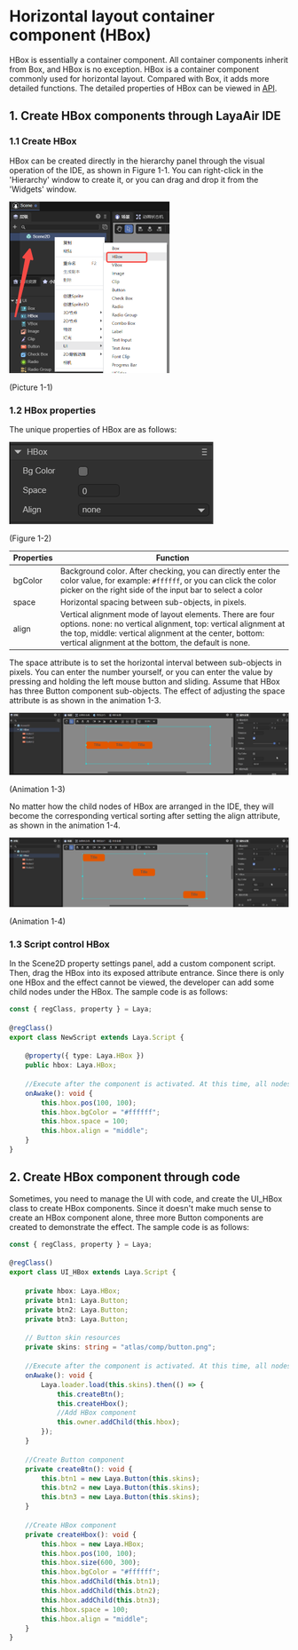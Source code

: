 # Horizontal layout container component (HBox)

HBox is essentially a container component. All container components inherit from Box, and HBox is no exception. HBox is a container component commonly used for horizontal layout. Compared with Box, it adds more detailed functions. The detailed properties of HBox can be viewed in [API](https://layaair.com/3.x/api/Chinese/index.html?version=3.0.0&type=2D&category=UI&class=laya.ui.HBox).



## 1. Create HBox components through LayaAir IDE

### 1.1 Create HBox

HBox can be created directly in the hierarchy panel through the visual operation of the IDE, as shown in Figure 1-1. You can right-click in the 'Hierarchy' window to create it, or you can drag and drop it from the 'Widgets' window.

<img src="img/1-1.png" alt="1-1" style="zoom:50%;" />

(Picture 1-1)



### 1.2 HBox properties

The unique properties of HBox are as follows:

![1-2](img/1-2.png)

(Figure 1-2)

| Properties	| Function	|
| ------- | ------------------------------------------------------------ |
| bgColor | Background color. After checking, you can directly enter the color value, for example: `#ffffff`, or you can click the color picker on the right side of the input bar to select a color |
| space | Horizontal spacing between sub-objects, in pixels.	|
| align | Vertical alignment mode of layout elements. There are four options. none: no vertical alignment, top: vertical alignment at the top, middle: vertical alignment at the center, bottom: vertical alignment at the bottom, the default is none. |

The space attribute is to set the horizontal interval between sub-objects in pixels. You can enter the number yourself, or you can enter the value by pressing and holding the left mouse button and sliding. Assume that HBox has three Button component sub-objects. The effect of adjusting the space attribute is as shown in the animation 1-3.

![1-3](img/1-3.gif)

(Animation 1-3)

No matter how the child nodes of HBox are arranged in the IDE, they will become the corresponding vertical sorting after setting the align attribute, as shown in the animation 1-4.

![1-4](img/1-4.gif)

(Animation 1-4)



### 1.3 Script control HBox

In the Scene2D property settings panel, add a custom component script. Then, drag the HBox into its exposed attribute entrance. Since there is only one HBox and the effect cannot be viewed, the developer can add some child nodes under the HBox. The sample code is as follows:

```typescript
const { regClass, property } = Laya;

@regClass()
export class NewScript extends Laya.Script {

	@property({ type: Laya.HBox })
	public hbox: Laya.HBox;

	//Execute after the component is activated. At this time, all nodes and components have been created. This method is only executed once.
	onAwake(): void {
    	this.hbox.pos(100, 100);
    	this.hbox.bgColor = "#ffffff";
    	this.hbox.space = 100;
    	this.hbox.align = "middle";
	}
}
```



## 2. Create HBox component through code

Sometimes, you need to manage the UI with code, and create the UI_HBox class to create HBox components. Since it doesn't make much sense to create an HBox component alone, three more Button components are created to demonstrate the effect. The sample code is as follows:

```typescript
const { regClass, property } = Laya;

@regClass()
export class UI_HBox extends Laya.Script {

	private hbox: Laya.HBox;
	private btn1: Laya.Button;
	private btn2: Laya.Button;
	private btn3: Laya.Button;

	// Button skin resources
	private skins: string = "atlas/comp/button.png";

	//Execute after the component is activated. At this time, all nodes and components have been created. This method is only executed once.
	onAwake(): void {
    	Laya.loader.load(this.skins).then(() => {
        	this.createBtn();
        	this.createHbox();
        	//Add HBox component
        	this.owner.addChild(this.hbox);
    	});
	}

	//Create Button component
	private createBtn(): void {
    	this.btn1 = new Laya.Button(this.skins);
    	this.btn2 = new Laya.Button(this.skins);
    	this.btn3 = new Laya.Button(this.skins);
	}

	//Create HBox component
	private createHbox(): void {
    	this.hbox = new Laya.HBox;
    	this.hbox.pos(100, 100);
    	this.hbox.size(600, 300);
    	this.hbox.bgColor = "#ffffff";
    	this.hbox.addChild(this.btn1);
    	this.hbox.addChild(this.btn2);
    	this.hbox.addChild(this.btn3);
    	this.hbox.space = 100;
    	this.hbox.align = "middle";
	}
}
```




